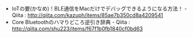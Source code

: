 - IoTの要(かなめ)！BLE通信をMacだけでデバッグできるようになる方法！ - Qiita : http://qiita.com/kazuph/items/85ae7b350cd8a4209541
- Core Bluetoothのハマりどころ逆引き辞典 - Qiita : http://qiita.com/shu223/items/f67f1b0fb1840cf0bd63
